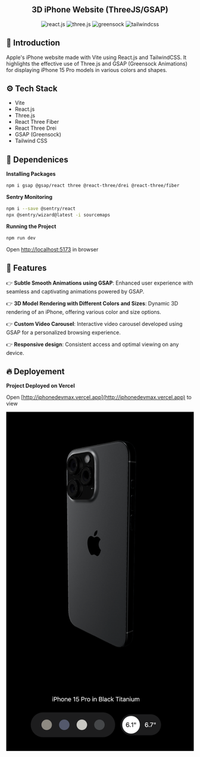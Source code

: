 <div align="center">
  <h2 align="center">3D iPhone Website (ThreeJS/GSAP)</h2>
  <div>
    <img src="https://img.shields.io/badge/-React_JS-black?style=for-the-badge&logoColor=white&logo=react&color=61DAFB" alt="react.js" />
    <img src="https://img.shields.io/badge/-Three_JS-black?style=for-the-badge&logoColor=white&logo=threedotjs&color=000000" alt="three.js" />
    <img src="https://img.shields.io/badge/-GSAP-black?style=for-the-badge&logoColor=white&logo=greensock&color=88CE02" alt="greensock" />
    <img src="https://img.shields.io/badge/-Tailwind_CSS-black?style=for-the-badge&logoColor=white&logo=tailwindcss&color=06B6D4" alt="tailwindcss" />
  </div>
</div>

## <a name="introduction">🤖 Introduction</a>

Apple's iPhone website made with Vite using React.js and TailwindCSS. It highlights the effective use of Three.js and GSAP (Greensock Animations) for displaying iPhone 15 Pro models in various colors and shapes.

## <a name="tech-stack">⚙️ Tech Stack</a>

- Vite
- React.js
- Three.js
- React Three Fiber
- React Three Drei
- GSAP (Greensock)
- Tailwind CSS

## <a name="quick-start">🚀 Dependenices</a>

**Installing Packages**

```bash
npm i gsap @gsap/react three @react-three/drei @react-three/fiber
```

**Sentry Monitoring**
```bash
npm i --save @sentry/react
npx @sentry/wizard@latest -i sourcemaps
```

**Running the Project**

```bash
npm run dev
```

Open [http://localhost:5173](http://localhost:5173) in browser

## <a name="features">🔋 Features</a>

👉 **Subtle Smooth Animations using GSAP**: Enhanced user experience with seamless and captivating animations powered by GSAP.

👉 **3D Model Rendering with Different Colors and Sizes**: Dynamic 3D rendering of an iPhone, offering various color and size options.

👉 **Custom Video Carousel**: Interactive video carousel developed using GSAP for a personalized browsing experience.

👉 **Responsive design**: Consistent access and optimal viewing on any device.

## <a name="links">🔥 Deployement</a>

**Project Deployed on Vercel**

Open [http://iphonedevmax.vercel.app](http://iphonedevmax.vercel.app) to view

![plot](./public/assets/images/_readme.png)

<!-- Gsap demo: https://github.com/JavaScript-Mastery-Pro/gsap-crash-course -->